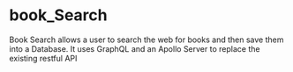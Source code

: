 # book_Search
Book Search allows a user to search the web for books and then save them into a Database. It uses GraphQL and an Apollo Server to replace the existing restful API 
